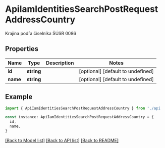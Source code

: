 # ApiIamIdentitiesSearchPostRequestAddressCountry

Krajina podľa číselníka ŠÚSR 0086

## Properties

| Name     | Type       | Description | Notes                             |
| -------- | ---------- | ----------- | --------------------------------- |
| **id**   | **string** |             | [optional] [default to undefined] |
| **name** | **string** |             | [optional] [default to undefined] |

## Example

```typescript
import { ApiIamIdentitiesSearchPostRequestAddressCountry } from './api'

const instance: ApiIamIdentitiesSearchPostRequestAddressCountry = {
  id,
  name,
}
```

[[Back to Model list]](../README.md#documentation-for-models) [[Back to API list]](../README.md#documentation-for-api-endpoints) [[Back to README]](../README.md)
